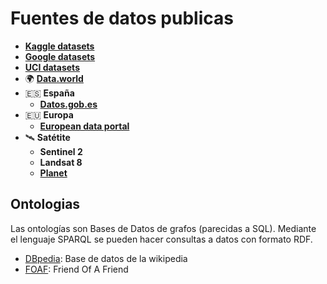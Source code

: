 # Fuentes de datos publicas

- [**Kaggle datasets**](https://www.kaggle.com/datasets)
- [**Google datasets**](https://datasetsearch.research.google.com)
- [**UCI datasets**](https://archive.ics.uci.edu/ml/datasets.php)
- 🌍 [**Data.world**](https://data.world)
- 🇪🇸 **España**
  - [**Datos.gob.es**](https://datos.gob.es)
- 🇪🇺 **Europa**
  - [**European data portal**](https://www.europeandataportal.eu)
- 🛰️ **Satétite**
  - **Sentinel 2**
  - **Landsat 8**
  - [**Planet**](https://www.planet.com)

## Ontologias
Las ontologías son Bases de Datos de grafos (parecidas a SQL). Mediante el lenguaje SPARQL se pueden hacer consultas a datos con formato RDF.

- [DBpedia](https://wiki.dbpedia.org/): Base de datos de la wikipedia
- [FOAF](http://www.foaf-project.org/): Friend Of A Friend
